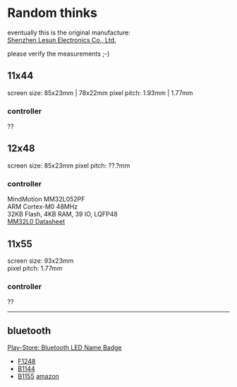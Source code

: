 <!--lint disable list-item-indent-->
<!--lint disable list-item-bullet-indent-->

# Random thinks

eventually this is the original manufacture:  
[Shenzhen Lesun Electronics Co., Ltd.](https://lesun-led.en.alibaba.com/)


please verify the measurements ;-)

## 11x44

screen size: 85x23mm | 78x22mm
pixel pitch: 1.93mm  | 1.77mm

### controller
??



## 12x48

screen size: 85x23mm
pixel pitch: ??.?mm

### controller
MindMotion MM32L052PF  
ARM Cortex-M0 48MHz  
32KB Flash, 4KB RAM, 39 IO, LQFP48  
[MM32L0 Datasheet](http://www.mindmotion.com.cn/en/download.aspx?cid=2564)  


## 11x55


screen size: 93x23mm  
pixel pitch: 1.77mm

### controller
??




---

## bluetooth
[Play-Store: Bluetooth LED Name Badge](https://play.google.com/store/apps/details?id=com.yannis.ledcard)

- [F1248](https://www.alibaba.com/product-detail/Flexible-Programmable-Scrolling-Bluetooth-LED-Message_62159467977.html)
- [B1144](https://www.alibaba.com/product-detail/Bluetooth-LED-Signs-LED-Name-Badge_60676183421.html)
- [B1155](https://lesun-led.en.alibaba.com/product/62126138771-805144131/Flashing_Employee_Rechargeable_USB_Led_Magnetic_Bluetooth_Name_Tag.html) [amazon](https://www.amazon.com/Jahuite-Rechargable-Cellphone-Programmable-Bluetooth/dp/B07RRV1X7X/)
